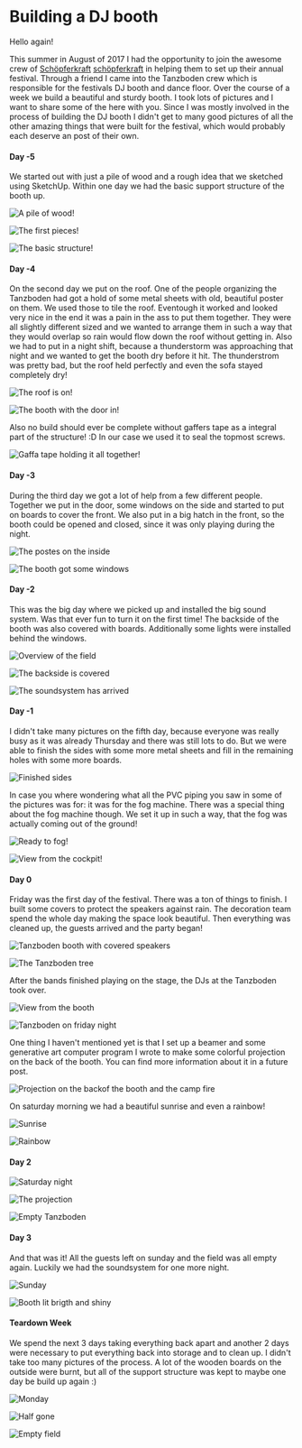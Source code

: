 Building a DJ booth
===================

Hello again!

This summer in August of 2017 I had the opportunity to join the awesome crew of [Schöpferkraft] [schöpferkraft] in helping them to set up their annual festival.
Through a friend I came into the Tanzboden crew which is responsible for the festivals DJ booth and dance floor.
Over the course of a week we build a beautiful and sturdy booth.
I took lots of pictures and I want to share some of the here with you.
Since I was mostly involved in the process of building the DJ booth I didn't get to many good pictures of all the other amazing things that were built for the festival, which would probably each deserve an post of their own.


#### Day -5

We started out with just a pile of wood and a rough idea that we sketched using SketchUp.
Within one day we had the basic support structure of the booth up.

![A pile of wood!][wood]

![The first pieces!][start]

![The basic structure!][booth_structure]


#### Day -4

On the second day we put on the roof.
One of the people organizing the Tanzboden had got a hold of some metal sheets with old, beautiful poster on them.
We used those to tile the roof.
Eventough it worked and looked very nice in the end it was a pain in the ass to put them together.
They were all slightly different sized and we wanted to arrange them in such a way that they would overlap so rain would flow down the roof without getting in.
Also we had to put in a night shift, because a thunderstorm was approaching that night and we wanted to get the booth dry before it hit.
The thunderstrom was pretty bad, but the roof held perfectly and even the sofa stayed completely dry!

![The roof is on!][roof]

![The booth with the door in!][booth_with_door]

Also no build should ever be complete without gaffers tape as a integral part of the structure! :D
In our case we used it to seal the topmost screws.

![Gaffa tape holding it all together!][gaffa]


#### Day -3

During the third day we got a lot of help from a few different people.
Together we put in the door, some windows on the side and started to put on boards to cover the front.
We also put in a big hatch in the front, so the booth could be opened and closed, since it was only playing during the night.

![The postes on the inside][sheets_inside]

![The booth got some windows][booth_with_windows]



#### Day -2

This was the big day where we picked up and installed the big sound system.
Was that ever fun to turn it on the first time!
The backside of the booth was also covered with boards.
Additionally some lights were installed behind the windows.


![Overview of the field][overview_with_covered_back]

![The backside is covered][covered_backside]

![The soundsystem has arrived][soundsystem]



#### Day -1

I didn't take many pictures on the fifth day, because everyone was really busy as it was already Thursday and there was still lots to do.
But we were able to finish the sides with some more metal sheets and fill in the remaining holes with some more boards.


![Finished sides][booth_with_sides]


In case you where wondering what all the PVC piping you saw in some of the pictures was for: it was for the fog machine.
There was a special thing about the fog machine though.
We set it up in such a way, that the fog was actually coming out of the ground!

![Ready to fog!][ready_to_fog]

![View from the cockpit!][cockpit]


#### Day 0

Friday was the first day of the festival.
There was a ton of things to finish.
I built some covers to protect the speakers against rain.
The decoration team spend the whole day making the space look beautiful.
Then everything was cleaned up, the guests arrived and the party began!

![Tanzboden booth with covered speakers][speakers_with_cover]

![The Tanzboden tree][tanzboden_tree]

After the bands finished playing on the stage, the DJs at the Tanzboden took over.

![View from the booth][DJ]

![Tanzboden on friday night][friday_night]

One thing I haven't mentioned yet is that I set up a beamer and some generative art computer program I wrote to make some colorful projection on the back of the booth.
You can find more information about it in a future post.

![Projection on the backof the booth and the camp fire][projection_fire]

On saturday morning we had a beautiful sunrise and even a rainbow!

![Sunrise][sunrise]

![Rainbow][rainbow]


#### Day 2

![Saturday night][saturday_night]

![The projection][full_projection]

![Empty Tanzboden][empty_tanzboden]


#### Day 3

And that was it!
All the guests left on sunday and the field was all empty again.
Luckily we had the soundsystem for one more night.


![Sunday][sunday]

![Booth lit brigth and shiny][bright_booth]


#### Teardown Week

We spend the next 3 days taking everything back apart and another 2 days were necessary to put everything back into storage and to clean up.
I didn't take too many pictures of the process.
A lot of the wooden boards on the outside were burnt, but all of the support structure was kept to maybe one day be build up again :)

![Monday][monday]

![Half gone][half_gone]

![Empty field][empty_field]





[//]: # (here be images)

[wood]: ../assets/images/building_a_dj_booth/wood.png "A pile of wood"
[start]: ../assets/images/building_a_dj_booth/start.png "The first pieces"
[booth_structure]: ../assets/images/building_a_dj_booth/booth_structure.png "The basic structure"

[roof]: ../assets/images/building_a_dj_booth/roof.png "The roof is on"
[booth_with_door]: ../assets/images/building_a_dj_booth/booth_with_door.png "The booth with the door in"
[gaffa]: ../assets/images/building_a_dj_booth/gaffa.png "Gaffa tape holding it all together"

[sheets_inside]: ../assets/images/building_a_dj_booth/sheets_inside.png "The posters on the inside"
[booth_with_windows]: ../assets/images/building_a_dj_booth/booth_with_windows.png "The booth got some windows"

[overview_with_covered_back]: ../assets/images/building_a_dj_booth/overview_with_covered_back.png "Overview of the field"
[covered_backside]: ../assets/images/building_a_dj_booth/covered_backside.png "The backside is covered"
[soundsystem]: ../assets/images/building_a_dj_booth/soundsystem.png "The soundsystem has arrived"

[booth_with_sides]: ../assets/images/building_a_dj_booth/booth_with_sides.png "Finished sides"
[ready_to_fog]: ../assets/images/building_a_dj_booth/ready_to_fog.png "Ready to fog!"
[cockpit]: ../assets/images/building_a_dj_booth/cockpit.png "View from the cockpit"

[speakers_with_cover]: ../assets/images/building_a_dj_booth/speakers_with_cover.png "Tanzboden booth with covered speakers"
[tanzboden_tree]: ../assets/images/building_a_dj_booth/tanzboden_tree.png "The Tanzboden tree"
[DJ]: ../assets/images/building_a_dj_booth/DJ.png "The view from the booth"
[friday_night]: ../assets/images/building_a_dj_booth/friday_night.png "Tanzboden on friday night"
[projection_fire]: ../assets/images/building_a_dj_booth/projection_fire.png "Projection on the backof the booth and the camp fire"
[sunrise]: ../assets/images/building_a_dj_booth/sunrise.png "Sunrise!"
[rainbow]: ../assets/images/building_a_dj_booth/rainbow.png "Rainbow!"

[saturday_night]: ../assets/images/building_a_dj_booth/saturday_night.png "Saturday night"
[full_projection]: ../assets/images/building_a_dj_booth/full_projection.png "The projection"
[empty_tanzboden]: ../assets/images/building_a_dj_booth/empty_tanzboden.png "Empty Tanzboden"

[sunday]: ../assets/images/building_a_dj_booth/sunday.png "Sunday"
[bright_booth]: ../assets/images/building_a_dj_booth/bright_booth.png "Booth lit bright and shiny"

[monday]: ../assets/images/building_a_dj_booth/monday.png "Monday"
[half_gone]: ../assets/images/building_a_dj_booth/half_gone.png "Half gone"
[empty_field]: ../assets/images/building_a_dj_booth/empty_field.png "Empty field"

[//]: # (here be links)

[schöpferkraft]: http://schoepferkraft.org/ "Schöpferkraft e.V. Homepage"
